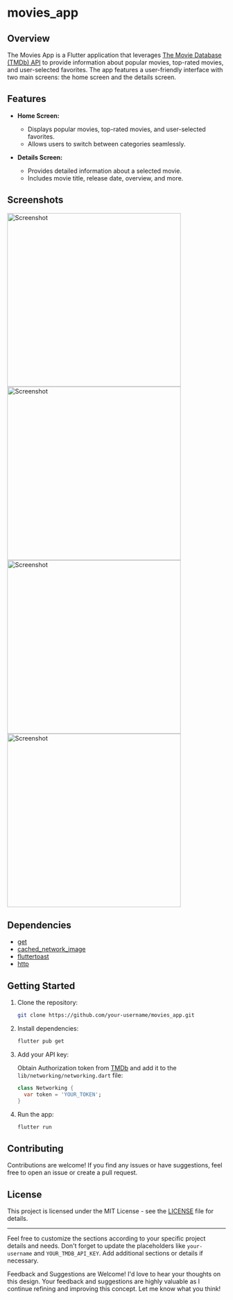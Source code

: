 # movies_app

## Overview

The Movies App is a Flutter application that leverages [The Movie Database (TMDb) API](https://www.themoviedb.org/) to provide information about popular movies, top-rated movies, and user-selected favorites. The app features a user-friendly interface with two main screens: the home screen and the details screen.

## Features

- **Home Screen:**
    - Displays popular movies, top-rated movies, and user-selected favorites.
    - Allows users to switch between categories seamlessly.

- **Details Screen:**
    - Provides detailed information about a selected movie.
    - Includes movie title, release date, overview, and more.

## Screenshots

<img src="https://github.com/Kunal645/movies_app/assets/89443555/7c59f8ae-3b40-4d08-87c7-677fbd153cf9" alt="Screenshot" height="400">
<img src="https://github.com/Kunal645/movies_app/assets/89443555/adf8e193-bf53-48d9-997a-2c1ce92808c6" alt="Screenshot" height="400">
<img src="https://github.com/Kunal645/movies_app/assets/89443555/210c1fb1-17ee-4a51-951d-8666bab9763a" alt="Screenshot" height="400">
<img src="https://github.com/Kunal645/movies_app/assets/89443555/a7081b0d-6710-4e11-aa84-f608369d96de" alt="Screenshot" height="400">

## Dependencies

- [get](https://pub.dev/packages/get)
- [cached_network_image](https://pub.dev/packages/cached_network_image)
- [fluttertoast](https://pub.dev/packages/fluttertoast)
- [http](https://pub.dev/packages/http)

## Getting Started

1. Clone the repository:

    ```bash
    git clone https://github.com/your-username/movies_app.git
    ```

2. Install dependencies:

    ```bash
    flutter pub get
    ```

3. Add your API key:

   Obtain Authorization token from [TMDb](https://www.themoviedb.org/) and add it to the `lib/networking/networking.dart` file:

    ```dart
    class Networking {
      var token = 'YOUR_TOKEN';
    }
    ```

4. Run the app:

    ```bash
    flutter run
    ```

## Contributing

Contributions are welcome! If you find any issues or have suggestions, feel free to open an issue or create a pull request.

## License

This project is licensed under the MIT License - see the [LICENSE](LICENSE) file for details.

---

Feel free to customize the sections according to your specific project details and needs. Don't forget to update the placeholders like `your-username` and `YOUR_TMDB_API_KEY`. Add additional sections or details if necessary.

Feedback and Suggestions are Welcome!
I'd love to hear your thoughts on this design. Your feedback and suggestions are highly valuable as I continue refining and improving this concept. Let me know what you think!